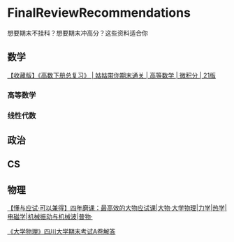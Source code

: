 # FinalReviewRecommendations
想要期末不挂科？想要期末冲高分？这些资料适合你

## 数学
[【收藏版】《高数下册总复习》 | 姑姑带你期末通关 | 高等数学 | 微积分 | 21版](https://www.bilibili.com/video/BV1kQ4y197XV?p=1)
### 高等数学
### 线性代数

## 政治
## CS

## 物理
[【懂与应试·可以兼得】四年磨课：最高效的大物应试课|大物·大学物理|力学|热学|电磁学|机械振动与机械波|普物·](https://www.bilibili.com/video/BV1fp4y1S7bc?p=14&spm_id_from=pageDriver)  

[《大学物理》四川大学期末考试A卷解答](https://www.bilibili.com/video/BV1Kz4y1R7BV?spm_id_from=333.999.0.0)
